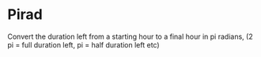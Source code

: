 # Pirad
Convert the duration left  from a starting hour to a final hour in pi radians, (2 pi = full duration left, pi = half duration left etc)
